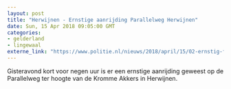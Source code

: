 ```yaml
---
layout: post
title: "Herwijnen - Ernstige aanrijding Parallelweg Herwijnen"
date: Sun, 15 Apr 2018 09:05:00 GMT
categories: 
- gelderland 
- lingewaal 
externe_link: "https://www.politie.nl/nieuws/2018/april/15/02-ernstig-fietsongeval-herwijnen-kopie.html"
---
```


Gisteravond kort voor negen uur is er een ernstige aanrijding geweest op de Parallelweg ter hoogte van de Kromme Akkers in Herwijnen.
